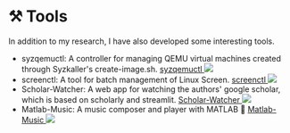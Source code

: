 # ⚒️ Tools

In addition to my research, I have also developed some interesting tools.

- syzqemuctl: A controller for managing QEMU virtual machines created through Syzkaller's create-image.sh. [syzqemuctl ![](https://img.shields.io/github/stars/QGrain/syzqemuctl?style=social
)](https://github.com/QGrain/syzqemuctl)
- screenctl: A tool for batch management of Linux Screen. [screenctl ![](https://img.shields.io/github/stars/QGrain/screenctl?style=social)](https://github.com/QGrain/screenctl)
- Scholar-Watcher: A web app for watching the authors' google scholar, which is based on scholarly and streamlit. [Scholar-Watcher ![](https://img.shields.io/github/stars/QGrain/Scholar-Watcher?style=social)](https://github.com/QGrain/Scholar-Watcher)
- Matlab-Music: A music composer and player with MATLAB 🎹 [Matlab-Music ![](https://img.shields.io/github/stars/QGrain/Matlab-Music?style=social)](https://github.com/QGrain/Matlab-Music)